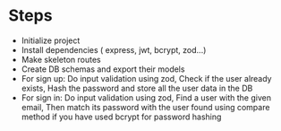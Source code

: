 # Steps

- Initialize project
- Install dependencies ( express, jwt, bcrypt, zod...)
- Make skeleton routes
- Create DB schemas and export their models
- For sign up:
    Do input validation using zod,
    Check if the user already exists,
    Hash the password and store all the user data in the DB
- For sign in:
    Do input validation using zod,
    Find a user with the given email,
    Then match its password with the user found using compare method if you have used bcrypt for password hashing